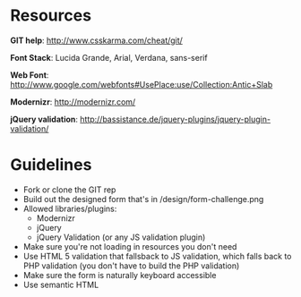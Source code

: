 # Resources

**GIT help**: http://www.csskarma.com/cheat/git/

**Font Stack**: Lucida Grande, Arial, Verdana, sans-serif

**Web Font**: http://www.google.com/webfonts#UsePlace:use/Collection:Antic+Slab

**Modernizr**: http://modernizr.com/

**jQuery validation**: http://bassistance.de/jquery-plugins/jquery-plugin-validation/

# Guidelines
- Fork or clone the GIT rep
- Build out the designed form that's in /design/form-challenge.png
- Allowed libraries/plugins:
	- Modernizr
	- jQuery
	- jQuery Validation (or any JS validation plugin)
- Make sure you're not loading in resources you don't need
- Use HTML 5 validation that fallsback to JS validation, which falls back to PHP validation (you don't have to build the PHP validation)
- Make sure the form is naturally keyboard accessible
- Use semantic HTML
